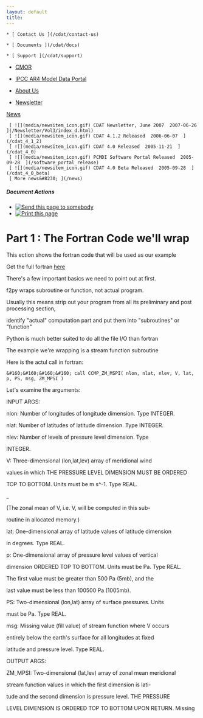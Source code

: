 ```yaml
---
layout: default
title: 
---
```



    * [ Contact Us ](/cdat/contact-us)

    * [ Documents ](/cdat/docs)

    * [ Support ](/cdat/support)

  * [ CMOR ](/cmor)

  * [ IPCC AR4 Model Data Portal ](/esg_data_portal)

  * [ About Us ](/about)

  * [ Newsletter ](/Newsletter)

[ News ](/news)

     [ ![](media/newsitem_icon.gif) CDAT Newsletter, June 2007  2007-06-26  ](/Newsletter/Vol3/index_d.html)
     [ ![](media/newsitem_icon.gif) CDAT 4.1.2 Released  2006-06-07  ](/cdat_4_1_2)
     [ ![](media/newsitem_icon.gif) CDAT 4.0 Released  2005-11-21  ](/cdat_4_0)
     [ ![](media/newsitem_icon.gif) PCMDI Software Portal Released  2005-09-28  ](/software_portal_release)
     [ ![](media/newsitem_icon.gif) CDAT 4.0 Beta Released  2005-09-28  ](/cdat_4_0_beta)
     [ More news&#8230; ](/news)

#####  Document Actions

  * [ ![Send this page to somebody](media/mail_icon.gif) ](/cdat/tutorials/f2py-wrapping-fortran-code/part-1-the-fortran-code-well-wrap/sendto_form)
  * [ ![Print this page](media/print_icon.gif) ](/this.print\(\))

#  Part 1 : The Fortran Code we'll wrap

This ection shows the fortran code that will be used as our example

Get the full fortran [ here ](/sf.f90)

There's a few important basics we need to point out at first.

f2py wraps subroutine or function, not actual program.

Usually this means strip out your program from all its preliminary and post
processing section,

identify "actual" computation part and put them into "subroutines" or
"function"

Python is much better suited to do all the file I/O than fortran

The example we're wrapping is a stream function subroutine

Here is the actul call in fortran:

    
    
    &#160;&#160;&#160;&#160; call CCMP_ZM_MSPI( nlon, nlat, nlev, V, lat, p, PS, msg, ZM_MPSI )

Let's examine the arguments:

INPUT ARGS:

nlon: Number of longitudes of longitude dimension. Type INTEGER.

nlat: Number of latitudes of latitude dimension. Type INTEGER.

nlev: Number of levels of pressure level dimension. Type

INTEGER.

V: Three-dimensional (lon,lat,lev) array of meridional wind

values in which THE PRESSURE LEVEL DIMENSION MUST BE ORDERED

TOP TO BOTTOM. Units must be m s^-1. Type REAL.

_

(The zonal mean of V, i.e. V, will be computed in this sub-

routine in allocated memory.)

lat: One-dimensional array of latitude values of latitude dimension

in degrees. Type REAL.

p: One-dimensional array of pressure level values of vertical

dimension ORDERED TOP TO BOTTOM. Units must be Pa. Type REAL.

The first value must be greater than 500 Pa (5mb), and the

last value must be less than 100500 Pa (1005mb).

PS: Two-dimensional (lon,lat) array of surface pressures. Units

must be Pa. Type REAL.

msg: Missing value (fill value) of stream function where V occurs

entirely below the earth's surface for all longitudes at fixed

latitude and pressure level. Type REAL.

OUTPUT ARGS:

ZM_MPSI: Two-dimensional (lat,lev) array of zonal mean meridional

stream function values in which the first dimension is lati-

tude and the second dimension is pressure level. THE PRESSURE

LEVEL DIMENSION IS ORDERED TOP TO BOTTOM UPON RETURN. Missing
